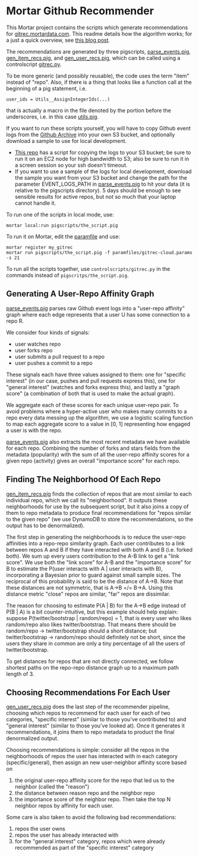 # Mortar Github Recommender

This Mortar project contains the scripts which generate recommendations for [gitrec.mortardata.com](http://gitrec.mortardata.com/). This readme details how the algorithm works; for a just a quick overview, see [this blog post](http://blog.mortardata.com/post/53294300530/gitrec-your-personalized-github-repo-recommender).

The recommendations are generated by three pigscripts, [parse_events.pig](pigscripts/parse_events.pig), [gen_item_recs.pig](pigscripts/gen_item_recs.pig), and [gen_user_recs.pig](pigscripts/gen_user_recs.pig), which can be called using a controlscript [gitrec.py](controlscripts/gitrec.py).

To be more generic (and possibly reusable), the code uses the term "item" instead of "repo". Also, if there is a thing that looks like a function call at the beginning of a pig statement, i.e.
    
    user_ids = Utils__AssignIntegerIds(...)

that is actually a macro in the file denoted by the portion before the underscores, i.e. in this case [utils.pig](macros/utils.pig).

If you want to run these scripts yourself, you will have to copy Github event logs from the [Github Archive](http://www.githubarchive.org/) into your own S3 bucket, and optionally download a sample to use for local development.

- [This repo](https://github.com/MarkRoddy/github-data) has a script for copying the logs to your S3 bucket; be sure to run it on an EC2 node for high bandwidth to S3; also be sure to run it in a screen session so your ssh doesn't timeout.
- If you want to use a sample of the logs for local development, download the sample you want from your S3 bucket and change the path for the parameter EVENT_LOGS_PATH in [parse_events.pig](pigscripts/parse_events.pig) to hit your data (it is relative to the pigscripts directory). 5 days should be enough to see sensible results for active repos, but not so much that your laptop cannot handle it.

To run one of the scripts in local mode, use:

    mortar local:run pigscripts/the_script.pig

To run it on Mortar, edit the [paramfile](paramfiles/gitrec-cloud.params) and use:

	mortar register my_gitrec
    mortar run pigscripts/the_script.pig -f paramfiles/gitrec-cloud.params -s 21

To run all the scripts together, use `controlscripts/gitrec.py` in the commands instead of `pigscritps/the_script.pig`.

## Generating A User-Repo Affinity Graph

[parse_events.pig](pigscripts/parse_events.pig) parses raw Github event logs into a "user-repo affinity" graph where each edge represents that a user U has some connection to a repo R.

We consider four kinds of signals:

- user watches repo
- user forks repo
- user submits a pull request to a repo
- user pushes a commit to a repo

These signals each have three values assigned to them: one for "specific interest" (in our case, pushes and pull requests express this), one for "general interest" (watches and forks express this), and lastly a "graph score" (a combination of both that is used to make the actual graph).

We aggregate each of these scores for each unique user-repo pair. To avoid problems where a hyper-active user who makes many commits to a repo every data messing up the algorithm, we use a logistic scaling function to map each aggregate score to a value in [0, 1] representing how engaged a user is with the repo.

[parse_events.pig](pigscripts/parse_events.pig) also extracts the most recent metadata we have available for each repo. Combining the number of forks and stars fields from the metadata (popularity) with the sum of all the user-repo affinity scores for a given repo (activity) gives an overall "importance score" for each repo.

## Finding The Neighborhood Of Each Repo

[gen_item_recs.pig](pigscripts/gen_item_recs.pig) finds the collection of repos that are most similar to each individual repo, which we call its "neighborhood". It outputs these neighborhoods for use by the subsequent script, but it also joins a copy of them to repo metadata to produce final recommendations for "repos similar to the given repo" (we use DynamoDB to store the recommendations, so the output has to be denormalized).

The first step in generating the neighborhoods is to reduce the user-repo affinities into a repo-repo similarity graph. Each user contributes to a link between repos A and B if they have interacted with both A and B (i.e. forked both). We sum up every users contribution to the A-B link to get a "link score". We use both the "link score" for A-B and the "importance score" for B to estimate the P(user interacts with A | user interacts with B), incorporating a Bayesian prior to guard against small sample sizes. The reciprocal of this probability is said to be the distance of A->B. Note that these distances are not symmetric, that is A->B =/= B->A. Using this distance metric "close" repos are similar, "far" repos are dissimilar.

The reason for choosing to estimate P(A | B) for the A->B edge instead of P(B | A) is a bit counter-intuitive, but this example should help explain: suppose P(twitter/bootstrap | random/repo) = 1, that is every user who likes random/repo also likes twitter/bootstrap. That means there should be random/repo -> twitter/bootstrap should a short distance; but twitter/bootstrap -> random/repo should definitely not be short, since the users they share in common are only a tiny percentage of all the users of twitter/bootstrap.

To get distances for repos that are not directly connected, we follow shortest paths on the repo-repo distance graph up to a maximum path length of 3.

## Choosing Recommendations For Each User

[gen_user_recs.pig](pigscripts/gen_user_recs.pig) does the last step of the recommender pipeline, choosing which repos to recommend for each user for each of two categories, "specific interest" (similar to those you've contributed to) and "general interest" (similar to those you've looked at). Once it generates it recommendations, it joins them to repo metadata to product the final denormalized output.

Choosing recommendations is simple: consider all the repos in the neighborhoods of repos the user has interacted with in each category (specific/general), then assign an new user-neighbor affinity score based on

1. the original user-repo affinity score for the repo that led us to the neighbor (called the "reason")
2. the distance between reason repo and the neighbor repo
3. the importance score of the neighbor repo. Then take the top N neighbor repos by affinity for each user.

Some care is also taken to avoid the following bad recommendations:

1. repos the user owns
2. repos the user has already interacted with
3. for the "general interest" category, repos which were already recommended as part of the "specific interest" category

